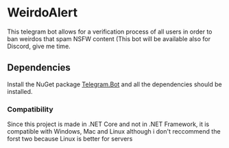 # WeirdoAlert
This telegram bot allows for a verification process of all users in order to ban weirdos that spam NSFW content
(This bot will be available also for Discord, give me time.
## Dependencies
Install the NuGet package [Telegram.Bot](https://www.nuget.org/packages/Telegram.Bot/) and all the dependencies should be installed.
### Compatibility
Since this project is made in .NET Core and not in .NET Framework, it is compatible with Windows, Mac and Linux although i don't reccommend the forst two because Linux is better for servers
